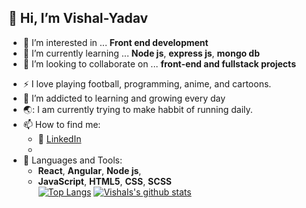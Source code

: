 ## 👋 Hi, I’m Vishal-Yadav
- 👀 I’m interested in ... __Front end development__
- 🌱 I’m currently learning ... __Node js__, __express js__, __mongo db__
- 💞️ I’m looking to collaborate on ... **front-end and fullstack projects**
<!---
Vishal-Yadav-001/Vishal-Yadav-001 is a ✨ special ✨ repository because its `README.md` (this file) appears on your GitHub profile.
You can click the Preview link to take a look at your changes.
--->

- :zap: I love playing football, programming, anime, and cartoons.
- 🌱 I’m addicted to learning and growing every day
- 🌏: I am currently trying to make habbit of running daily.
- 📫 How to find me: 
  - :office: [LinkedIn](https://www.linkedin.com/in/vishal-yadav-741956222/)
  - 
- 🎨 Languages and Tools:  
   - __React__,
     __Angular__,
     __Node js__,  
   -  __JavaScript__,
    __HTML5__,
     __CSS__,
     __SCSS__  
[![Top Langs](https://github-readme-stats.vercel.app/api/top-langs/?username=Vishal-Yadav-001&hide_progress=true)](https://github.com/anuraghazra/github-readme-stats)  [![Vishals's github stats](https://github-readme-stats.vercel.app/api?username=Vishal-Yadav-001&count_private=true&show_icons=true&theme=radical&hide_rank=false)](https://github.com/anuraghazra/github-readme-stats)
 
